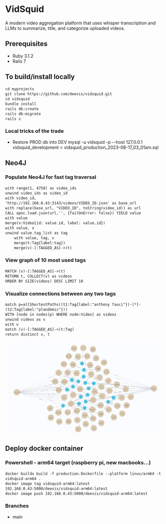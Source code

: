 # VidSquid

A modern video aggregation platform that uses whisper transcription and LLMs to summarize, title, and categorize uploaded videos.

## Prerequisites

- Ruby 3.1.2
- Rails 7


## To build/install locally

```
cd myprojects
git clone https://github.com/deevis/vidsquid.git
cd vidsquid
bundle install
rails db:create
rails db:migrate
rails s
```

### Local tricks of the trade
* Restore PROD db into DEV
mysql -u vidsquid -p --host 127.0.0.1 vidsquid_development < vidsquid_production_2023-08-17_03_01am.sql



## Neo4J

### Populate Neo4J for fast tag traversal
```
with range(1, 4750) as video_ids
unwind video_ids as video_id
with video_id,
'http://192.168.0.43:3143/videos/VIDEO_ID.json' as base_url
with replace(base_url, "VIDEO_ID", toString(video_id)) as url 
CALL apoc.load.json(url,'', {failOnError: false}) YIELD value
with value
merge(v:Video{id: value.id, label: value.id})
with value, v
unwind value.tag_list as tag
    with value, tag, v
    merge(t:Tag{label:tag})
    merge(v)-[:TAGGED_AS]->(t)
```

### View graph of 10 most used tags
```
MATCH (v)-[:TAGGED_AS]->(t)
RETURN t, COLLECT(v) as videos
ORDER BY SIZE(videos) DESC LIMIT 10
```

### Visualize connections between any two tags
```
match p=allShortestPaths((t1:Tag{label:"anthony fauci"})-[*]-(t2:Tag{label:"plandemic"}))
WITH [node in nodes(p) WHERE node:Video] as videos
unwind videos as v
with v
match (v)-[:TAGGED_AS]->(t:Tag)
return distinct v, t
```
![Neo4J connections between 2 Tags](github_images\neo4j_anthony_fauci_plandemic_connections.png?raw=true "Neo4J connections between 2 Tags")
## Deploy docker container

### Powershell - arm64 target  (raspberry pi, new macbooks...)

```
docker buildx build -f production.Dockerfile --platform linux/arm64 -t vidsquid-arm64 .
docker image tag vidsquid-arm64:latest 192.168.0.43:5000/deevis/vidsquid-arm64:latest
docker image push 192.168.0.43:5000/deevis/vidsquid-arm64:latest
```

### Branches

- main




